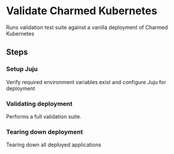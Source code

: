 # Validate Charmed Kubernetes

Runs validation test suite against a vanilla deployment of Charmed Kubernetes


## Steps
### Setup Juju

Verify required environment variables exist and configure Juju for deployment

### Validating deployment

Performs a full validation suite.


### Tearing down deployment

Tearing down all deployed applications


